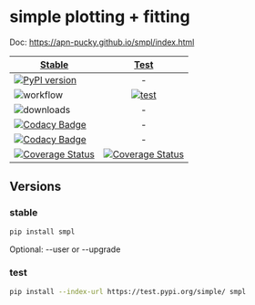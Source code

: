 # simple plotting + fitting
Doc: https://apn-pucky.github.io/smpl/index.html

| [Stable](https://apn-pucky.github.io/smpl/index.html)        | [Test](https://apn-pucky.github.io/smpl/test/index.html)           |
| ------------- |:-------------:|
| [![PyPI version](https://badge.fury.io/py/smpl.svg)](https://badge.fury.io/py/smpl)      | - | 
| ![workflow](https://github.com/APN-Pucky/smpl/actions/workflows/release.yml/badge.svg)      | [![test](https://github.com/APN-Pucky/smpl/actions/workflows/test.yml/badge.svg?branch=test)](https://github.com/APN-Pucky/smpl/actions/workflows/test.yml)     |
| ![downloads](https://img.shields.io/pypi/dm/smpl.svg) | -     |
| [![Codacy Badge](https://app.codacy.com/project/badge/Grade/38630d0063814027bd4d0ffaa73790a2)](https://www.codacy.com/gh/APN-Pucky/smpl/dashboard?utm_source=github.com&amp;utm_medium=referral&amp;utm_content=APN-Pucky/smpl&amp;utm_campaign=Badge_Grade) | -      |
| [![Codacy Badge](https://app.codacy.com/project/badge/Coverage/38630d0063814027bd4d0ffaa73790a2)](https://www.codacy.com/gh/APN-Pucky/smpl/dashboard?utm_source=github.com&utm_medium=referral&utm_content=APN-Pucky/smpl&utm_campaign=Badge_Coverage) | -      |
| [![Coverage Status](https://coveralls.io/repos/github/APN-Pucky/smpl/badge.svg?branch=master)](https://coveralls.io/github/APN-Pucky/smpl?branch=stable) | [![Coverage Status](https://coveralls.io/repos/github/APN-Pucky/smpl/badge.svg?branch=test)](https://coveralls.io/github/APN-Pucky/smpl?branch=test) |

## Versions

### stable
```sh
pip install smpl
```
Optional: --user or --upgrade

### test
```sh
pip install --index-url https://test.pypi.org/simple/ smpl
```
